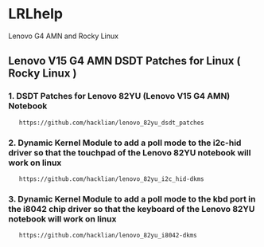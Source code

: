 # LRLhelp
Lenovo G4 AMN and Rocky Linux

## Lenovo V15 G4 AMN DSDT Patches for Linux ( Rocky Linux )

### 1. DSDT Patches for Lenovo 82YU (Lenovo V15 G4 AMN) Notebook
       https://github.com/hacklian/lenovo_82yu_dsdt_patches

### 2. Dynamic Kernel Module to add a poll mode to the i2c-hid driver so that the touchpad of the Lenovo 82YU notebook will work on linux
       https://github.com/hacklian/lenovo_82yu_i2c_hid-dkms

### 3. Dynamic Kernel Module to add a poll mode to the kbd port in the i8042 chip driver so that the keyboard of the Lenovo 82YU notebook will work on linux
       https://github.com/hacklian/lenovo_82yu_i8042-dkms

